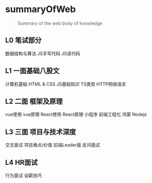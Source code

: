 # summaryOfWeb

> Summary of the web body of knowledge


## L0 笔试部分

数据结构与算法
JS手写代码
JS读代码

## L1 一面基础八股文

计算机基础
HTML & CSS
JS基础知识
TS类型
HTTP网络请求

## L2 二面 框架及原理

vue使用
vue原理
React使用
React原理
小程序
前端工程化
鸿蒙
Nodejs

## L3 三面 项目与技术深度
交叉面试
项目难点/价值
前端Leader面
反问面试

## L4 HR面试
行为面试
谈薪技巧